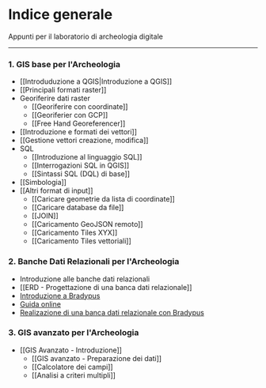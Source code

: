 # Indice generale

Appunti per il laboratorio di archeologia digitale
***


### 1. GIS base per l'Archeologia
- [[Introduduzione a QGIS|Introduzione a QGIS]]
- [[Principali formati raster]]
- Georiferire dati raster		
	- [[Georiferire con coordinate]]
	- [[Georiferier con GCP]]
	- [[Free Hand Georeferencer]]
- [[Introduzione e formati dei vettori]]
- [[Gestione vettori creazione, modifica]]
- SQL
	- [[Introduzione al linguaggio SQL]]
	- [[Interrogazioni SQL in QGIS]]
	- [[Sintassi SQL (DQL) di base]]
- [[Simbologia]]
- [[Altri format di input]]
	- [[Caricare geometrie da lista di coordinate]]
	- [[Caricare database da file]]
	- [[JOIN]]
	- [[Caricamento GeoJSON remoto]]
	- [[Caricamento Tiles XYX]]
	- [[Caricamento Tiles vettoriali]]

###  2. Banche Dati Relazionali per l'Archeologia
- Introduzione alle banche dati relazionali
- [[ERD - Progettazione di una banca dati relazionale]]
- [Introduzione a Bradypus](https://lad.saras.uniroma1.it/ricerca/bradypus-cloud-databases/)
- [Guida online](https://docs.bdus.cloud/)
- [Realizazione di una banca dati relazionale con Bradypus](https://bdus.cloud/edu/db/)

### 3. GIS avanzato per l'Archeologia
- [[GIS Avanzato - Introduzione]]
	- [[GIS avanzato - Preparazione dei dati]]
	- [[Calcolatore dei campi]]
	- [[Analisi a criteri multipli]]
